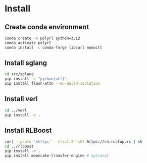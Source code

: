 # Install

## Create conda environment

```bash
conda create -n polyrl python=3.12
conda activate polyrl
conda install -c conda-forge libcurl numactl 
```

## Install sglang

```bash
cd src/sglang
pip install -e "python[all]"
pip install flash-attn --no-build-isolation
```

## Install verl

```bash
cd ../verl
pip install -e .
```

## Install RLBoost
```bash
curl --proto '=https' --tlsv1.2 -sSf https://sh.rustup.rs | sh
cd ../rlboost
pip install -e .
pip install mooncake-transfer-engine # optional
```
